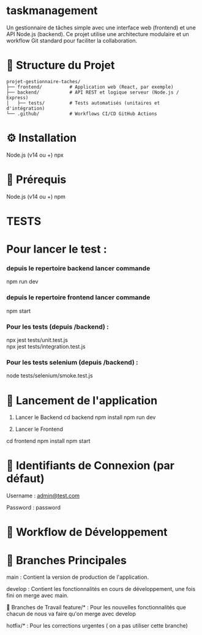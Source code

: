 # taskmanagement

Un gestionnaire de tâches simple avec une interface web (frontend) et une API Node.js (backend). Ce projet utilise une architecture modulaire et un workflow Git standard pour faciliter la collaboration.

# 📁 Structure du Projet


```
projet-gestionnaire-taches/
├── frontend/          # Application web (React, par exemple)
├── backend/           # API REST et logique serveur (Node.js / Express)
│   ├── tests/         # Tests automatisés (unitaires et d'intégration)
└── .github/           # Workflows CI/CD GitHub Actions
```

# ⚙️ Installation

Node.js (v14 ou +) 
npx

# 🔑 Prérequis

Node.js (v14 ou +)
npm

# TESTS
# Pour lancer le test :
### depuis le repertoire backend lancer commande 

npm run dev 

### depuis le repertoire frontend lancer commande

npm start

### Pour les tests (depuis /backend) : 
npx jest tests/unit.test.js  
npx jest tests/integration.test.js
### Pour les tests selenium (depuis /backend) : 
node tests/selenium/smoke.test.js 

# 🚀 Lancement de l'application
1. Lancer le Backend
cd backend
npm install
npm run dev

2. Lancer le Frontend

cd frontend
npm install
npm start

# 🔐 Identifiants de Connexion (par défaut)

Username : admin@test.com

Password : password

# 🔄 Workflow de Développement
# 📌 Branches Principales

main : Contient la version de production de l'application.

develop : Contient les fonctionnalités en cours de développement, une fois fini on merge avec main.

🌱 Branches de Travail
feature/* : Pour les nouvelles fonctionnalités que chacun de nous va faire qu'on merge avec develop

hotfix/* : Pour les corrections urgentes ( on a pas utiliser cette branche)

